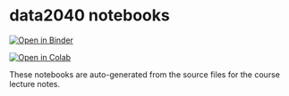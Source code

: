 # data2040 notebooks

[![Open in Binder](https://mybinder.org/badge_logo.svg)](https://mybinder.org/v2/gh/BrownDSI/data2040-notebooks/master)

[![Open in Colab](https://colab.research.google.com/assets/colab-badge.svg)](https://colab.research.google.com/github/BrownDSI/data2040-notebooks)

These notebooks are auto-generated from the source files for the
course lecture notes. 
